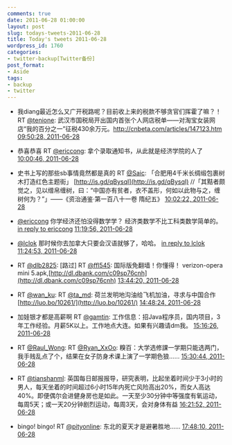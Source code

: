 ```yaml
---
comments: true
date: 2011-06-28 01:00:00
layout: post
slug: todays-tweets-2011-06-28
title: Today's tweets 2011-06-28
wordpress_id: 1760
categories:
- twitter-backup[Twitter备份]
post_format:
- Aside
tags:
- backup
- twitter
---
```





  * 我diang最近怎么又广开税路呢？目前收上来的税款不够贪官们挥霍了嘛？！ RT [@tenione](http://twitter.com/tenione): 武汉市国税局开出国内首张个人网店税单——对淘宝女装网店“我的百分之一”征税430余万元。http://cnbeta.com/articles/147123.htm [09:50:28, 2011-06-28](http://twitter.com/gfrog/statuses/85525441066172416)





  * 恭喜恭喜 RT [@ericcong](http://twitter.com/ericcong): 拿个录取通知书，从此就是经济学院的人了 [10:00:46, 2011-06-28](http://twitter.com/gfrog/statuses/85528030574948352)





  * 史书上写的那些sb事情竟然都是真的 RT [@Saic](http://twitter.com/Saic): 「合肥用4千米长绸缎包裹树木打造红色主题街」 [http://is.gd/qBysqI](http://is.gd/qBysqI) //「其黠者颇觉之，见以缯帛缠树，曰：“中国亦有贫者，衣不盖形，何如以此物与之，缠树何为？”」——《资治通鉴·第一百八十一卷 隋纪五》 [10:02:22, 2011-06-28](http://twitter.com/gfrog/statuses/85528435904086017)





  * [@ericcong](http://twitter.com/ericcong) 你学经济还怕没得数学学？ 经济类数学不比工科类数学简单的。 [in reply to ericcong](http://twitter.com/ericcong/statuses/85530718616293376) [11:19:56, 2011-06-28](http://twitter.com/gfrog/statuses/85547953560895489)





  * [@lclok](http://twitter.com/lclok) 那时候你去加拿大只要会汉语就够了，哈哈。 [in reply to lclok](http://twitter.com/lclok/statuses/85548181223505920) [11:24:53, 2011-06-28](http://twitter.com/gfrog/statuses/85549199319515136)





  * RT [@dlb2825](http://twitter.com/dlb2825): [路过] RT [@ffl545](http://twitter.com/ffl545): 国际版免翻墙！你懂得！ verizon-opera mini 5.apk,[http://dl.dbank.com/c09sp76cnh](http://dl.dbank.com/c09sp76cnh) [13:44:20, 2011-06-28](http://twitter.com/gfrog/statuses/85584292796841984)





  * RT [@wan_ku](http://twitter.com/wan_ku): RT [@ta_md](http://twitter.com/ta_md): 荷兰发明地沟油给飞机加油，寻求与中国合作 [http://luo.bo/10261/](http://luo.bo/10261/) [14:48:24, 2011-06-28](http://twitter.com/gfrog/statuses/85600416687079424)





  * 加娃银才都是高薪啊 RT [@gamtin](http://twitter.com/gamtin): 工作信息：招Java程序员，国内项目，3年工作经验。月薪5K以上。工作地点大连。如果有兴趣请dm我。 [15:16:26, 2011-06-28](http://twitter.com/gfrog/statuses/85607473326723072)





  * RT [@Raul_Wong](http://twitter.com/Raul_Wong): RT [@Ryan_XxOo](http://twitter.com/Ryan_XxOo): 糗百：大学选修課一学期只能选两门，我手贱乱点了个，结果在女子防身术课上演了一学期色狼…… [15:30:44, 2011-06-28](http://twitter.com/gfrog/statuses/85611070189875200)





  * RT [@tianshanml](http://twitter.com/tianshanml): 英国每日邮报报导，研究表明，比起坐着时间少于3小时的男人，每天坐着的时间超过6小时15年内死亡风险高出20%，而女人高达40%。即便偶尔会进健身房也是如此。一天至少30分钟中等强度有氧运动，每周5天；或一天20分钟剧烈运动，每周3天，会对身体有益 [16:21:52, 2011-06-28](http://twitter.com/gfrog/statuses/85623940692717568)





  * bingo! bingo! RT [@pityonline](http://twitter.com/pityonline): 东北的夏天才是避暑胜地…… [17:48:10, 2011-06-28](http://twitter.com/gfrog/statuses/85645655934107648)




